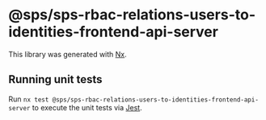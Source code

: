 # @sps/sps-rbac-relations-users-to-identities-frontend-api-server

This library was generated with [Nx](https://nx.dev).

## Running unit tests

Run `nx test @sps/sps-rbac-relations-users-to-identities-frontend-api-server` to execute the unit tests via [Jest](https://jestjs.io).
